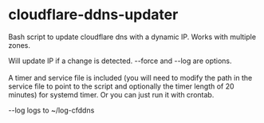 # cloudflare-ddns-updater
Bash script to update cloudflare dns with a dynamic IP. Works with multiple zones. 

Will update IP if a change is detected. --force and --log are options. <br> <br>
A timer and service file  is included (you will need to modify the path in the service file to point to the script and optionally the timer length of 20 minutes) for systemd timer. Or you can just run it with crontab.  

--log logs to ~/log-cfddns
